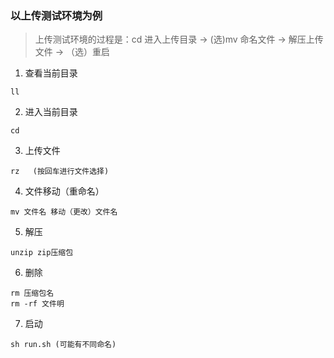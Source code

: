 ### 以上传测试环境为例

> 上传测试环境的过程是：cd 进入上传目录 → (选)mv 命名文件 → 解压上传文件 → （选）重启

1. 查看当前目录

```
ll
```

2. 进入当前目录

```
cd
```

3. 上传文件

```
rz   (按回车进行文件选择)
```

4. 文件移动（重命名）

```
mv 文件名 移动（更改）文件名
```

5. 解压

```
unzip zip压缩包
```

6. 删除

```
rm 压缩包名
rm -rf 文件明
```

7. 启动

```
sh run.sh (可能有不同命名)
```
